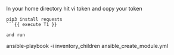In your home directory 
hit vi token and copy your token 

```shell
pip3 install requests
```{{ execute T1 }}

and run 
```
ansible-playbook -i inventory_children ansible_create_module.yml
```{{ execute T1 }}
